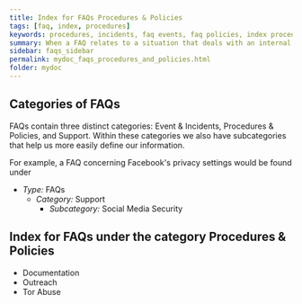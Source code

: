 ```yaml
---
title: Index for FAQs Procedures & Policies
tags: [faq, index, procedures]
keywords: procedures, incidents, faq events, faq policies, index procedures, index policies, index faqs, index procedures and policies, index of faqs, faqs procedures and policies, procedure, policy, faq categories, FAQ, FAQs
summary: When a FAQ relates to a situation that deals with an internal policy or process, it goes here.
sidebar: faqs_sidebar
permalink: mydoc_faqs_procedures_and_policies.html
folder: mydoc
---
```


## Categories of FAQs
FAQs contain three distinct categories: Event & Incidents, Procedures & Policies, and Support. Within these categories we also have subcategories that help us more easily define our information.

For example, a FAQ concerning Facebook's privacy settings would be found under

   * *Type:* FAQs 
      * *Category:* Support
         * *Subcategory:* Social Media Security

## Index for FAQs under the category Procedures & Policies
   * Documentation
   * Outreach
   * Tor Abuse